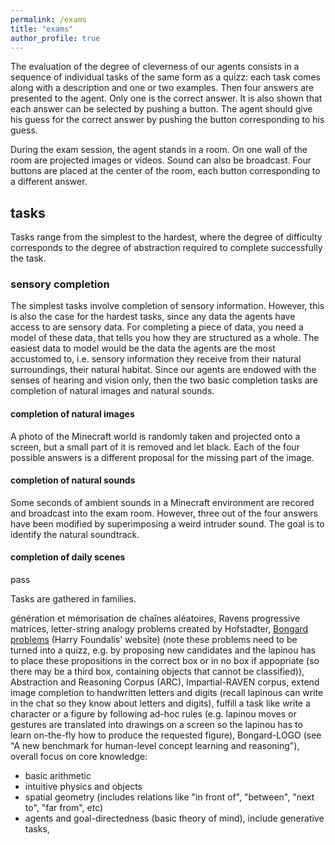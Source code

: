 ```yaml
---
permalink: /exams
title: "exams"
author_profile: true
---
```


The evaluation of the degree of cleverness of our agents consists in a sequence of individual tasks of the same form as a quizz:
each task comes along with a description and one or two examples.
Then four answers are presented to the agent.
Only one is the correct answer.
It is also shown that each answer can be selected by pushing a button.
The agent should give his guess for the correct answer by pushing the button corresponding to his guess.

During the exam session, the agent stands in a room.
On one wall of the room are projected images or videos.
Sound can also be broadcast.
Four buttons are placed at the center of the room, each button corresponding to a different answer.

## tasks
Tasks range from the simplest to the hardest, where the degree of difficulty corresponds to the degree of abstraction required to complete successfully the task.

### sensory completion
The simplest tasks involve completion of sensory information.
However, this is also the case for the hardest tasks, since any data the agents have access to are sensory data.
For completing a piece of data, you need a model of these data, that tells you how they are structured as a whole.
The easiest data to model would be the data the agents are the most accustomed to, i.e. sensory information they receive from their natural surroundings, their natural habitat.
Since our agents are endowed with the senses of hearing and vision only, then the two basic completion tasks are completion of natural images and natural sounds.

#### completion of natural images
A photo of the Minecraft world is randomly taken and projected onto a screen, but a small part of it is removed and let black.
Each of the four possible answers is a different proposal for the missing part of the image.

#### completion of natural sounds
Some seconds of ambient sounds in a Minecraft environment are recored and broadcast into the exam room.
However, three out of the four answers have been modified by superimposing a weird intruder sound.
The goal is to identify the natural soundtrack.

#### completion of daily scenes
pass


Tasks are gathered in families.


génération et mémorisation de chaînes aléatoires,
Ravens progressive matrices, letter-string analogy problems created by Hofstadter,
[Bongard problems](https://www.foundalis.com/res/bps/bpidx.htm) (Harry Foundalis' website) (note these problems need to be turned into a quizz, e.g. by proposing new
candidates and the lapinou has to place these propositions in the correct box or in no box if appopriate (so there may be
a third box, containing objects that cannot be classified)), Abstraction and Reasoning Corpus (ARC), Impartial-RAVEN corpus,
extend image completion to handwritten letters and digits (recall lapinous can write in the chat so they know about letters and
digits), fulfill a task like write a character or a figure by following ad-hoc rules (e.g. lapinou moves or gestures are
translated into drawings on a screen so the lapinou has to learn on-the-fly how to produce the requested figure),
Bongard-LOGO (see "A new benchmark for human-level concept learning and reasoning"), overall focus on core knowledge:
 - basic arithmetic
 - intuitive physics and objects
 - spatial geometry (includes relations like "in front of", "between", "next to", "far from", etc)
 - agents and goal-directedness (basic theory of mind),
include generative tasks,
